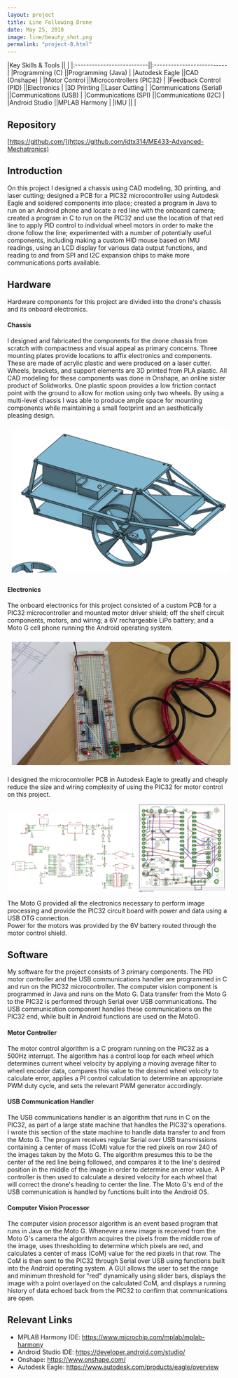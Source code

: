 ```yaml
---
layout: project
title: Line Following Drone
date: May 25, 2018
image: line/beauty_shot.png
permalink: "project-8.html"
---
```


<!-- 
TODO:
    Add some writing/media on the extra functions we played with
-->

|Key Skills & Tools         ||                           |
|:--------------------------||:--------------------------|
|Programming (C)            ||Programming (Java)         |
|Autodesk Eagle             ||CAD (Onshape)              |
|Motor Control              ||Microcontrollers (PIC32)   |
|Feedback Control (PID)     ||Electronics                |
|3D Printing                ||Laser Cutting              |
|Communications (Serial)    ||Communications (USB)       |
|Communications (SPI)       ||Communications (I2C)       |
|Android Studio             ||MPLAB Harmony              |
|IMU                        ||                           |


## Repository
[https://github.com/](https://github.com/idtx314/ME433-Advanced-Mechatronics)


## Introduction
On this project I designed a chassis using CAD modeling, 3D printing, and laser cutting; designed a PCB for a PIC32 microcontroller using Autodesk Eagle and soldered components into place; created a program in Java to run on an Android phone and locate a red line with the onboard camera; created a program in C to run on the PIC32 and use the location of that red line to apply PID control to individual wheel motors in order to make the drone follow the line; experimented with a number of potentially useful components, including making a custom HID mouse based on IMU readings, using an LCD display for various data output functions, and reading to and from SPI and I2C expansion chips to make more communications ports available.  


## Hardware
Hardware components for this project are divided into the drone's chassis and its onboard electronics.  

#### Chassis
I designed and fabricated the components for the drone chassis from scratch with compactness and visual appeal as primary concerns. Three mounting plates provide locations to affix electronics and components. These are made of acrylic plastic and were produced on a laser cutter. Wheels, brackets, and support elements are 3D printed from PLA plastic. All CAD modeling for these components was done in Onshape, an online sister product of Solidworks. One plastic spoon provides a low friction contact point with the ground to allow for motion using only two wheels. By using a multi-level chassis I was able to produce ample space for mounting components while maintaining a small footprint and an aesthetically pleasing design.  

<img src="./public/images/line/cad_assembly.png" alt="CAD Assembly" width="500" style="display: block; margin-left: auto; margin-right: auto; padding: 10px;"/>

#### Electronics
The onboard electronics for this project consisted of a custom PCB for a PIC32 microcontroller and mounted motor driver shield; off the shelf circuit components, motors, and wiring; a 6V rechargeable LiPo battery; and a Moto G cell phone running the Android operating system.  

<img src="./public/images/line/complete_circuit.jpg" alt="Breadboard" width="500" style="display: block; margin-left: auto; margin-right: auto; padding: 10px;"/>

I designed the microcontroller PCB in Autodesk Eagle to greatly and cheaply reduce the size and wiring complexity of using the PIC32 for motor control on this project.  

<img src="./public/images/line/pcb_schematic.png" alt="PCB Schematics" style="display: inline-block; max-width: 59%; max-height: 59%;" />
<img src="./public/images/line/board_schematic.png" alt="Board Diagram" style="display: inline-block; max-width: 39%; max-height: 39%;" />

The Moto G provided all the electronics necessary to perform image processing and provide the PIC32 circuit board with power and data using a USB OTG connection.  
Power for the motors was provided by the 6V battery routed through the motor control shield.  



## Software
My software for the project consists of 3 primary components. The PID motor controller and the USB communications handler are programmed in C and run on the PIC32 microcontroller. The computer vision component is programmed in Java and runs on the Moto G. Data transfer from the Moto G to the PIC32 is performed through Serial over USB communications. The USB communication component handles these communications on the PIC32 end, while built in Android functions are used on the MotoG.  

#### Motor Controller
The motor control algorithm is a C program running on the PIC32 as a 500Hz interrupt. The algorithm has a control loop for each wheel which determines current wheel velocity by applying a moving average filter to wheel encoder data, compares this value to the desired wheel velocity to calculate error, applies a PI control calculation to determine an appropriate PWM duty cycle, and sets the relevant PWM generator accordingly.  

#### USB Communication Handler
The USB communications handler is an algorithm that runs in C on the PIC32, as part of a large state machine that handles the PIC32's operations. I wrote this section of the state machine to handle data transfer to and from the Moto G. The program receives regular Serial over USB transmissions containing a center of mass (CoM) value for the red pixels on row 240 of the images taken by the Moto G. The algorithm presumes this to be the center of the red line being followed, and compares it to the line's desired position in the middle of the image in order to determine an error value. A P controller is then used to calculate a desired velocity for each wheel that will correct the drone's heading to center the line. The Moto G's end of the USB communication is handled by functions built into the Android OS.

#### Computer Vision Processor
The computer vision processor algorithm is an event based program that runs in Java on the Moto G. Whenever a new image is received from the Moto G's camera the algorithm acquires the pixels from the middle row of the image, uses thresholding to determine which pixels are red, and calculates a center of mass (CoM) value for the red pixels in that row. The CoM is then sent to the PIC32 through Serial over USB using functions built into the Android operating system. A GUI allows the user to set the range and minimum threshold for "red" dynamically using slider bars, displays the image with a point overlayed on the calculated CoM, and displays a running history of data echoed back from the PIC32 to confirm that communications are open.


## Relevant Links
* MPLAB Harmony IDE: https://www.microchip.com/mplab/mplab-harmony
* Android Studio IDE: https://developer.android.com/studio/
* Onshape: https://www.onshape.com/
* Autodesk Eagle: https://www.autodesk.com/products/eagle/overview


